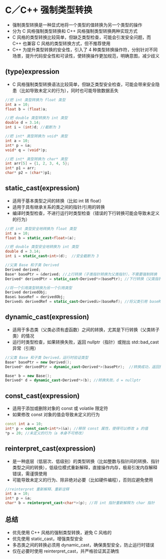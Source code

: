# C／C++ 强制类型转换
- 强制类型转换是一种显式地将一个类型的值转换为另一个类型的操作
- 分为 C 风格强制类型转换和 C++ 风格强制类型转换两种实现方式
- C 风格的类型转换比较简单，但缺乏类型检查，可能会引发安全问题，而 C++ 也兼容 C 风格的类型转换方式，但不推荐使用
- C++ 为提升类型转换的安全性，引入了 4 种类型转换操作符，分别针对不同场景，提升代码安全性和可读性，使转换操作更加规范，明确意图，减少歧义

## (type)expression
- C 风格强制类型转换语法比较简单，但缺乏类型安全检查，可能会带来安全隐患（比如导致未定义的行为），同时也可能导致数据丢失
```c
//把 int 类型转换为 float 类型
int a = 10;
float b = (float)a;

//把 double 类型转换为 int 类型
double d = 3.14;
int i = (int)d; //截断为 3

//把 int* 类型转换为 void* 类型
int a = 10;
int* p = &a;
void* q = (void*)p;

//把 int* 类型转换为 char* 类型
int arr[5] = {1, 2, 3, 4, 5};
int* p1 = arr;
char* p2 = (char*)p1; 
```

## static_cast<type>(expression)
- 适用于基本类型之间的转换（比如 int 转 float）
- 适用于具有继承关系的类之间的指针/引用的转换
- 编译时类型检查，不进行运行时类型检查（错误的下行转换可能会导致未定义的行为）
```cpp
//把 int 类型安全地转换为 float 类型
int a = 10;
float b = static_cast<float>(a);  

//把 double 类型安全地转换为 int 类型
double d = 3.14;
int i = static_cast<int>(d);  //安全截断为 3

//父类 Base 和子类 Derived
Derived derived;
Base* basePtr = &derived; //上行转换（子类指针转换为父类指针），不需要强制转换
Derived* derivedPtr = static_cast<Derived*>(basePtr); //下行转换（父类指针转换为子类指针，需要确保类型正确）

//将一个引用类型转换为另一个引用类型
Derived derivedObj;
Base& baseRef = derivedObj;
Derived& derivedRef = static_cast<Derived&>(baseRef); //将父类引用 baseRef 转换为子类引用 derivedRef
```

## dynamic_cast<type>(expression)
- 适用于多态类（父类必须有虚函数）之间的转换，尤其是下行转换（父类转子类）的情况
- 运行时类型检查，如果转换失败，返回 nullptr（指针）或抛出 std::bad_cast 异常（引用）
```cpp
//父类 Base 和子类 Derived，运行时验证类型
Base* basePtr = new Derived();
Derived* derivedPtr = dynamic_cast<Derived*>(basePtr);  //转换成功，返回指针

Base* b = new Base();
Derived* d = dynamic_cast<Derived*>(b); //转换失败，d = nullptr
```

## const_cast<type>(expression)
- 适用于添加或删除对象的 const 或 volatile 限定符
- 如果修改 const 对象的值会导致未定义的行为
```cpp
const int a = 10;
int* p = const_cast<int*>(&a); //移除 const 属性，使得可以修改 a 的值
*p = 20; //未定义的行为（a 本身不可修改）
```

## reinterpret_cast<type>(expression)
- 是一种底层（低层次、低级别）的类型转换（比如整数与指针间的转换、指针类型之间的转换），低级位模式重新解释，直接操作内存，极易引发内存解释错误，需谨慎使用
- 可能导致未定义的行为、除非绝对必要（比如硬件编程），否则应避免使用
```cpp
//reinterpret 重新解释、重新诠释
int a = 10;
int* p = &a;
char* b = reinterpret_cast<char*>(p); //将 int 指针重新解释为 char 指针
```

## 总结
- 优先使用 C++ 风格的强制类型转换，避免 C 风格的
- 优先使用 static_cast，增强类型安全
- 多态类之间的转换必须用 dynamic_cast，确保类型安全，防止运行时错误
- 仅在必要时使用 reinterpret_cast，并严格验证其正确性